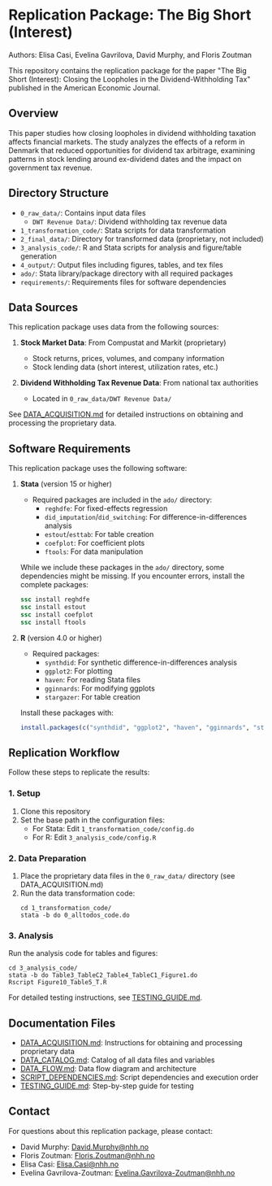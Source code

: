 # Replication Package: The Big Short (Interest)

Authors: Elisa Casi, Evelina Gavrilova, David Murphy, and Floris Zoutman

This repository contains the replication package for the paper "The Big Short (Interest): Closing the Loopholes in the Dividend-Withholding Tax" published in the American Economic Journal.

## Overview

This paper studies how closing loopholes in dividend withholding taxation affects financial markets. The study analyzes the effects of a reform in Denmark that reduced opportunities for dividend tax arbitrage, examining patterns in stock lending around ex-dividend dates and the impact on government tax revenue.

## Directory Structure

- `0_raw_data/`: Contains input data files
  - `DWT Revenue Data/`: Dividend withholding tax revenue data
- `1_transformation_code/`: Stata scripts for data transformation
- `2_final_data/`: Directory for transformed data (proprietary, not included)
- `3_analysis_code/`: R and Stata scripts for analysis and figure/table generation
- `4_output/`: Output files including figures, tables, and tex files
- `ado/`: Stata library/package directory with all required packages
- `requirements/`: Requirements files for software dependencies

## Data Sources

This replication package uses data from the following sources:

1. **Stock Market Data**: From Compustat and Markit (proprietary)
   - Stock returns, prices, volumes, and company information
   - Stock lending data (short interest, utilization rates, etc.)

2. **Dividend Withholding Tax Revenue Data**: From national tax authorities
   - Located in `0_raw_data/DWT Revenue Data/`

See [DATA_ACQUISITION.md](DATA_ACQUISITION.md) for detailed instructions on obtaining and processing the proprietary data.

## Software Requirements

This replication package uses the following software:

1. **Stata** (version 15 or higher)
   - Required packages are included in the `ado/` directory:
     - `reghdfe`: For fixed-effects regression
     - `did_imputation`/`did_switching`: For difference-in-differences analysis
     - `estout`/`esttab`: For table creation
     - `coefplot`: For coefficient plots
     - `ftools`: For data manipulation
   
   While we include these packages in the `ado/` directory, some dependencies might be missing. If you encounter errors, install the complete packages:
   ```stata
   ssc install reghdfe
   ssc install estout
   ssc install coefplot
   ssc install ftools
   ```
   
2. **R** (version 4.0 or higher)
   - Required packages:
     - `synthdid`: For synthetic difference-in-differences analysis
     - `ggplot2`: For plotting
     - `haven`: For reading Stata files
     - `gginnards`: For modifying ggplots
     - `stargazer`: For table creation
   
   Install these packages with:
   ```r
   install.packages(c("synthdid", "ggplot2", "haven", "gginnards", "stargazer"))
   ```

## Replication Workflow

Follow these steps to replicate the results:

### 1. Setup

1. Clone this repository
2. Set the base path in the configuration files:
   - For Stata: Edit `1_transformation_code/config.do`
   - For R: Edit `3_analysis_code/config.R`

### 2. Data Preparation

1. Place the proprietary data files in the `0_raw_data/` directory (see DATA_ACQUISITION.md)
2. Run the data transformation code:
   ```
   cd 1_transformation_code/
   stata -b do 0_alltodos_code.do
   ```

### 3. Analysis

Run the analysis code for tables and figures:
```
cd 3_analysis_code/
stata -b do Table3_TableC2_Table4_TableC1_Figure1.do
Rscript Figure10_Table5_T.R
```

For detailed testing instructions, see [TESTING_GUIDE.md](TESTING_GUIDE.md).

## Documentation Files

- [DATA_ACQUISITION.md](DATA_ACQUISITION.md): Instructions for obtaining and processing proprietary data
- [DATA_CATALOG.md](DATA_CATALOG.md): Catalog of all data files and variables
- [DATA_FLOW.md](DATA_FLOW.md): Data flow diagram and architecture
- [SCRIPT_DEPENDENCIES.md](SCRIPT_DEPENDENCIES.md): Script dependencies and execution order
- [TESTING_GUIDE.md](TESTING_GUIDE.md): Step-by-step guide for testing

## Contact

For questions about this replication package, please contact:

- David Murphy: David.Murphy@nhh.no
- Floris Zoutman: Floris.Zoutman@nhh.no
- Elisa Casi: Elisa.Casi@nhh.no
- Evelina Gavrilova-Zoutman: Evelina.Gavrilova-Zoutman@nhh.no